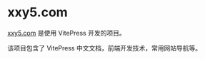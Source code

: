 # xxy5.com

[xxy5.com](https://xxy5.com) 是使用 VitePress 开发的项目。

该项目包含了 VitePress 中文文档，前端开发技术，常用网站导航等。

